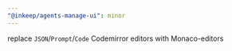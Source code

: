 ```yaml
---
"@inkeep/agents-manage-ui": minor
---
```


replace `JSON`/`Prompt`/`Code` Codemirror editors with Monaco-editors
